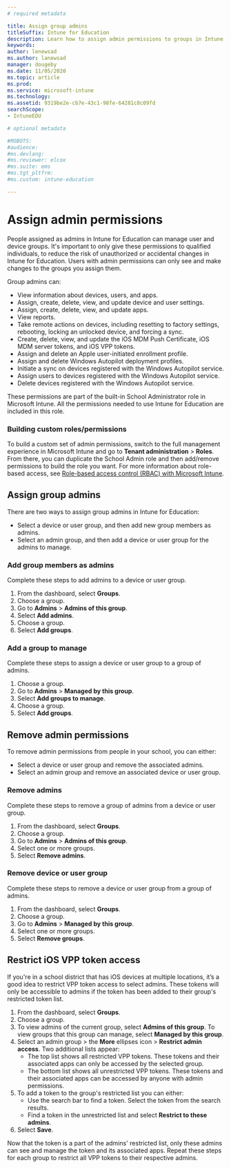 ```yaml
---
# required metadata

title: Assign group admins  
titleSuffix: Intune for Education
description: Learn how to assign admin permissions to groups in Intune for Education.
keywords:
author: lenewsad
ms.author: lanewsad
manager: dougeby
ms.date: 11/05/2020
ms.topic: article
ms.prod:
ms.service: microsoft-intune
ms.technology:
ms.assetid: 9319be2e-cb7e-43c1-98fe-64281c8c09fd
searchScope:
- IntuneEDU

# optional metadata

#ROBOTS:
#audience:
#ms.devlang:
#ms.reviewer: elcox
#ms.suite: ems
#ms.tgt_pltfrm:
#ms.custom: intune-education

---
```


# Assign admin permissions

People assigned as admins in Intune for Education can manage user and device groups. It's important to only give these permissions to qualified individuals, to reduce the risk of unauthorized or accidental changes in Intune for Education. Users with admin permissions can only see and make changes to the groups you assign them.  

Group admins can:  

- View information about devices, users, and apps.
- Assign, create, delete, view, and update device and user settings.
- Assign, create, delete, view, and update apps.
- View reports.
- Take remote actions on devices, including resetting to factory settings, rebooting, locking an unlocked device, and forcing a sync.  
- Create, delete, view, and update the iOS MDM Push Certificate, iOS MDM server tokens, and iOS VPP tokens.   
- Assign and delete an Apple user-initiated enrollment profile.  
- Assign and delete Windows Autopilot deployment profiles.  
- Initiate a sync on devices registered with the Windows Autopilot service.   
- Assign users to devices registered with the Windows Autopilot service.  
- Delete devices registered with the Windows Autopilot service.  

These permissions are part of the built-in School Administrator role in Microsoft Intune. All the permissions needed to use Intune for Education are included in this role. 

### Building custom roles/permissions 
To build a custom set of admin permissions, switch to the full management experience in Microsoft Intune and go to **Tenant administration** > **Roles**. From there, you can duplicate the School Admin role and then add/remove permissions to build the role you want. For more information about role-based access, see [Role-based access control (RBAC) with Microsoft Intune](/mem/intune/fundamentals/role-based-access-control).  

## Assign group admins    
There are two ways to assign group admins in Intune for Education:

* Select a device or user group, and then add new group members as admins. 
* Select an admin group, and then add a device or user group for the admins to manage.  

### Add group members as admins   
Complete these steps to add admins to a device or user group.  

1. From the dashboard, select **Groups**.
2. Choose a group.   
3. Go to **Admins** > **Admins of this group**.  
4. Select **Add admins**.
5. Choose a group. 
6. Select **Add groups**.   

### Add a group to manage  
Complete these steps to assign a device or user group to a group of admins.  

1. Choose a group.  
2. Go to **Admins** > **Managed by this group**.  
3. Select **Add groups to manage**.  
4. Choose a group.  
5. Select **Add groups**.  

## Remove admin permissions  

To remove admin permissions from people in your school, you can either:  
* Select a device or user group and remove the associated admins.  
* Select an admin group and remove an associated device or user group.  

### Remove admins  
Complete these steps to remove a group of admins from a device or user group.   
1. From the dashboard, select **Groups**.
2. Choose a group. 
3. Go to **Admins** > **Admins of this group**.
4. Select one or more groups.   
5. Select **Remove admins**.  

### Remove device or user group  
Complete these steps to remove a device or user group from a group of admins. 
1. From the dashboard, select **Groups**.  
2. Choose a group.  
3. Go to **Admins** > **Managed by this group**.
4. Select one or more groups.  
5. Select **Remove groups**.  

## Restrict iOS VPP token access
If you're in a school district that has iOS devices at multiple locations, it’s a good idea to restrict VPP token access to select admins. These tokens will only be accessible to admins if the token has been added to their group's restricted token list.       

1. From the dashboard, select **Groups**.  
2. Choose a group.   
3. To view admins of the current group, select **Admins of this group**. To view groups that this group can manage, select **Managed by this group**.  
4. Select an admin group > the **More** ellipses icon > **Restrict admin access**. Two additional lists appear:  
    * The top list shows all restricted VPP tokens. These tokens and their associated apps can only be accessed by the selected group.  
    * The bottom list shows all unrestricted VPP tokens. These tokens and their associated apps can be accessed by anyone with admin permissions.  
5. To add a token to the group's restricted list you can either:  
    * Use the search bar to find a token. Select the token from the search results.  
    * Find a token in the unrestricted list and select **Restrict to these admins**.  
6. Select **Save**.   

Now that the token is a part of the admins' restricted list, only these admins can see and manage the token and its associated apps. Repeat these steps for each group to restrict all VPP tokens to their respective admins.  
